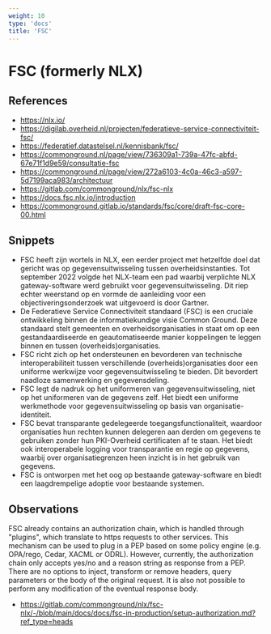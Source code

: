 ```yaml
---
weight: 10
type: 'docs'
title: 'FSC'
---
```


# FSC (formerly NLX)

## References
- https://nlx.io/
- https://digilab.overheid.nl/projecten/federatieve-service-connectiviteit-fsc/
- https://federatief.datastelsel.nl/kennisbank/fsc/
- https://commonground.nl/page/view/736309a1-739a-47fc-abfd-67e71f1d9e59/consultatie-fsc
- https://commonground.nl/page/view/272a6103-4c0a-46c3-a597-5d7199aca983/architectuur
- https://gitlab.com/commonground/nlx/fsc-nlx
- https://docs.fsc.nlx.io/introduction
- https://commonground.gitlab.io/standards/fsc/core/draft-fsc-core-00.html

## Snippets
- FSC heeft zijn wortels in NLX, een eerder project met hetzelfde doel dat gericht was op gegevensuitwisseling tussen overheidsinstanties. Tot september 2022 volgde het NLX-team een pad waarbij verplichte NLX gateway-software werd gebruikt voor gegevensuitwisseling. Dit riep echter weerstand op en vormde de aanleiding voor een objectiveringsonderzoek wat uitgevoerd is door Gartner.
- De Federatieve Service Connectiviteit standaard (FSC) is een cruciale ontwikkeling binnen de informatiekundige visie Common Ground. Deze standaard stelt gemeenten en overheidsorganisaties in staat om op een gestandaardiseerde en geautomatiseerde manier koppelingen te leggen binnen en tussen (overheids)organisaties.
- FSC richt zich op het ondersteunen en bevorderen van technische interoperabiliteit tussen verschillende (overheids)organisaties door een uniforme werkwijze voor gegevensuitwisseling te bieden. Dit bevordert naadloze samenwerking en gegevensdeling.
- FSC legt de nadruk op het uniformeren van gegevensuitwisseling, niet op het uniformeren van de gegevens zelf. Het biedt een uniforme werkmethode voor gegevensuitwisseling op basis van organisatie-identiteit.
- FSC bevat transparante gedelegeerde toegangsfunctionaliteit, waardoor organisaties hun rechten kunnen delegeren aan derden om gegevens te gebruiken zonder hun PKI-Overheid certificaten af te staan. Het biedt ook interoperabele logging voor transparantie en regie op gegevens,  waarbij over organisatiegrenzen heen inzicht is in het gebruik van gegevens.
- FSC is ontworpen met het oog op bestaande gateway-software en biedt een laagdrempelige adoptie voor bestaande systemen. 

## Observations
FSC already contains an authorization chain, which is handled through "plugins", which translate to https requests to other services.
This mechanism can be used to plug in a PEP based on some policy engine (e.g. OPA/rego, Cedar, XACML or ODRL).
However, currently, the authorization chain only accepts yes/no and a reason string as response from a PEP.
There are no options to inject, transform or remove headers, query parameters or the body of the original request.
It is also not possible to perform any modification of the eventual response body.
- https://gitlab.com/commonground/nlx/fsc-nlx/-/blob/main/docs/docs/fsc-in-production/setup-authorization.md?ref_type=heads
